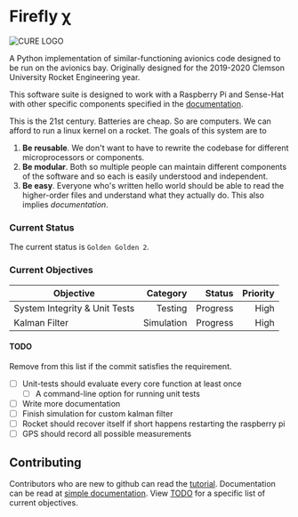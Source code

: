 # Firefly χ

![CURE LOGO](other/media/newlogo.png)

A Python implementation of similar-functioning avionics code designed to be
run on the avionics bay. Originally designed for the 2019-2020 Clemson
University Rocket Engineering year.

This software suite is designed to work with a Raspberry Pi and Sense-Hat
with other specific components specified in the 
[documentation](other/documentation/README.md).

This is the 21st century. Batteries are cheap. So are computers. We can afford
to run a linux kernel on a rocket. The goals of this system are to 
1. **Be reusable**. We don't want to have to rewrite the codebase for different
microprocessors or components. 
2. **Be modular**. Both so multiple people can maintain different components of
the software and so each is easily understood and independent. 
3. **Be easy**. Everyone who's written hello world should be able to read the
higher-order files and understand what they actually do. This also implies 
_documentation_.

### Current Status
The current status is `Golden Golden 2`. 

### Current Objectives

| Objective                        | Category   | Status      | Priority |
| ---                              | --:        | --:         | --:      |
| System Integrity & Unit Tests    | Testing    | Progress    | High     |
| Kalman Filter                    | Simulation | Progress    | High     |

#### TODO
Remove from this list if the commit satisfies the requirement.
* [ ] Unit-tests should evaluate every core function at least once
  * [ ] A command-line option for running unit tests
* [ ] Write more documentation
* [ ] Finish simulation for custom kalman filter
* [ ] Rocket should recover itself if short happens restarting the raspberry pi
* [ ] GPS should record all possible measurements

## Contributing
Contributors who are new to github can read the 
[tutorial](other/documentation/tutorial/README.md).
Documentation can be read at
[simple documentation](other/documentation/README.md).
View [TODO](TODO.md) for a specific list of current
objectives.
